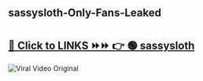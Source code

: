 
 ## sassysloth-Only-Fans-Leaked

# <h2><a href="https://clipsfans.com/sassysloth&ref=git">🔗 Click to LINKS ⏩⏩ 👉 🟢 sassysloth </a></h2>

<a href="https://clipsfans.com/sassysloth&ref=git" rel="nofollow" data-target="animated-image.originalLink"><img src="https://i.ibb.co.com/xMMVF88/686577567.gif" alt="Viral Video Original" style="max-width: 100%; display: inline-block;" data-target="animated-image.originalImage"></a>
